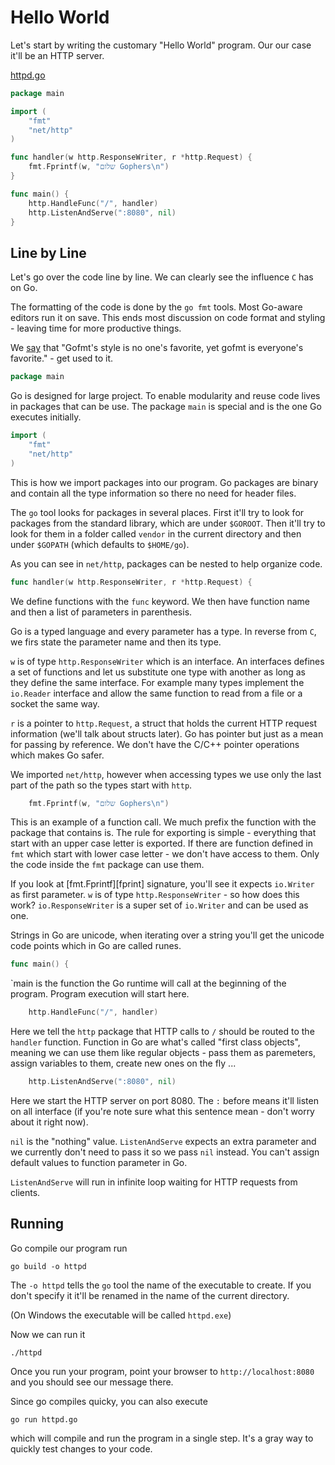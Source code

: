 # Hello World

Let's start by writing the customary "Hello World" program. Our our case it'll
be an HTTP server.

[httpd.go](httpd.go)


```go
package main

import (
	"fmt"
	"net/http"
)

func handler(w http.ResponseWriter, r *http.Request) {
	fmt.Fprintf(w, "שלום Gophers\n")
}

func main() {
	http.HandleFunc("/", handler)
	http.ListenAndServe(":8080", nil)
}
```

## Line by Line

Let's go over the code line by line. We can clearly see the influence `C` has on
Go.

The formatting of the code is done by the `go fmt` tools. Most Go-aware editors
run it on save. This ends most discussion on code format and styling - leaving
time for more productive things.

We [say][proverbs] that "Gofmt's style is no one's favorite, yet gofmt is
everyone's favorite." - get used to it.

[proverbs]: https://go-proverbs.github.io/


```go
package main
```

Go is designed for large project. To enable modularity and reuse code lives in
packages that can be use. The package `main` is special and is the one Go
executes initially.


```go
import (
	"fmt"
	"net/http"
)
```

This is how we import packages into our program. Go packages are binary and
contain all the type information so there no need for header files.

The `go` tool looks for packages in several places. First it'll try to look for
packages from the standard library, which are under `$GOROOT`. Then it'll try to
look for them in a folder called `vendor` in the current directory and then
under `$GOPATH` (which defaults to `$HOME/go`).

As you can see in `net/http`, packages can be nested to help organize code.

```go
func handler(w http.ResponseWriter, r *http.Request) {
```

We define functions with the `func` keyword. We then have function name and then
a list of parameters in parenthesis.

Go is a typed language and every parameter has a type. In reverse from `C`, we
firs state the parameter name and then its type.

`w` is of type `http.ResponseWriter` which is an interface. An interfaces
defines a set of functions and let us substitute one type with another as long
as they define the same interface. For example many types implement the
`io.Reader` interface and allow the same function to read from a file or a
socket the same way.

`r` is a pointer to `http.Request`, a struct that holds the current HTTP request
information (we'll talk about structs later). Go has pointer but just as a mean
for passing by reference. We don't have the C/C++ pointer operations which makes
Go safer.

We imported `net/http`, however when accessing types we use only the last part
of the path so the types start with `http`.


```go
	fmt.Fprintf(w, "שלום Gophers\n")
```

This is an example of a function call. We much prefix the function with the
package that contains is. The rule for exporting is simple - everything that
start with an upper case letter is exported. If there are function defined in
`fmt` which start with lower case letter - we don't have access to them. Only
the code inside the `fmt` package can use them.

If you look at [fmt.Fprintf][fprint] signature, you'll see it expects `io.Writer`
as first parameter. `w` is of type `http.ResponseWriter` - so how does this
work? `io.ResponseWriter` is a super set of `io.Writer` and can be used as one.

[fprintf]: https://golang.org/pkg/fmt/#Fprintf

Strings in Go are unicode, when iterating over a string you'll get the unicode
code points which in Go are called runes.

```go
func main() {
```

`main is the function the Go runtime will call at the beginning of the program.
Program execution will start here.

```go
	http.HandleFunc("/", handler)
```

Here we tell the `http` package that HTTP calls to `/` should be routed to the
`handler` function. Function in Go are what's called "first class objects",
meaning we can use them like regular objects - pass them as paremeters, assign
variables to them, create new ones on the fly ...

```go
	http.ListenAndServe(":8080", nil)
```

Here we start the HTTP server on port 8080. The `:` before means it'll listen on
all interface (if you're note sure what this sentence mean - don't worry about
it right now).

`nil` is the "nothing" value. `ListenAndServe` expects an extra parameter and we
currently don't need to pass it so we pass `nil` instead. You can't assign
default values to function parameter in Go.

`ListenAndServe` will run in infinite loop waiting for HTTP requests from
clients.

## Running

Go compile our program run

    go build -o httpd

The `-o httpd` tells the `go` tool the name of the executable to create. If you
don't specify it it'll be renamed in the name of the current directory.

(On Windows the executable will be called `httpd.exe`)

Now we can run it

    ./httpd

Once you run your program, point your browser to `http://localhost:8080` and you
should see our message there.

Since go compiles quicky, you can also execute 

    go run httpd.go

which will compile and run the program in a single step. It's a gray way to
quickly test changes to your code.
